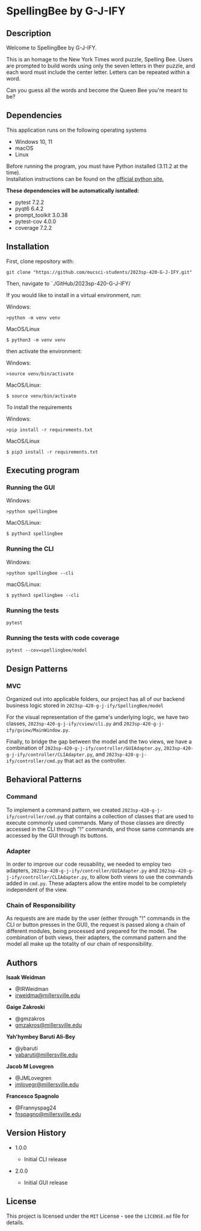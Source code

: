 # SpellingBee by G-J-IFY

## Description
Welcome to SpellingBee by G-J-IFY. 

This is an homage to the New York Times word puzzle, Spelling Bee. Users are
prompted to build words using only the seven letters in their puzzle, and each
word must include the center letter. Letters can be repeated within a word. 

Can you guess all the words and become the Queen Bee you're meant to be?


## Dependencies

This application runs on the following operating systems
  - Windows 10, 11
  - macOS
  - Linux

Before running the program, you must have Python installed 
  (3.11.2 at the time).<br>
Installation instructions can be found on the [official python site.](https://www.python.org/downloads/)

**These dependencies will be automatically isntalled:**
- pytest 7.2.2
- pyqt6 6.4.2
- prompt_toolkit 3.0.38
- pytest-cov 4.0.0
- coverage 7.2.2

## Installation

First, clone repository with:

```
git clone "https://github.com/mucsci-students/2023sp-420-G-J-IFY.git"
```

Then, navigate to `./GitHub/2023sp-420-G-J-IFY/

If you would like to install in a virtual environment, run:

Windows:
```
>python -m venv venv
```
MacOS/Linux
```
$ python3 -m venv venv
```

then activate the environment:

Windows:
```
>source venv/bin/activate
```
MacOS/Linux:
```
$ source venv/bin/activate
```

To install the requirements

Windows:
```
>pip install -r requirements.txt
```

MacOS/Linux
```
$ pip3 install -r requirements.txt
```

## Executing program

### Running the GUI

Windows:
```
>python spellingbee
```

MacOS/Linux:
```
$ python3 spellingbee
```

### Running the CLI

Windows:
```
>python spellingbee --cli
```

macOS/Linux:
```
$ python3 spellingbee --cli
```

### Running the tests

```
pytest
```

### Running the tests with code coverage

```
pytest --cov=spellingbee/model
```

## Design Patterns

### MVC

Organized out into applicable folders, our project has all of our backend business logic stored in `2023sp-420-g-j-ify/SpellingBee/model`

For the visual representation of the game's underlying logic, we have two classes, `2023sp-420-g-j-ify/cview/cli.py` and `2023sp-420-g-j-ify/gview/MainWindow.py`.

Finally, to bridge the gap between the model and the two views, we have a combination of `2023sp-420-g-j-ify/controller/GUIAdapter.py`, `2023sp-420-g-j-ify/controller/CLIAdapter.py`, and `2023sp-420-g-j-ify/controller/cmd.py` that act as the controller.

## Behavioral Patterns

### Command

To implement a command pattern, we created `2023sp-420-g-j-ify/controller/cmd.py` that contains a collection of classes that are used to execute commonly used commands. Many of those classes are directly accessed in the CLI through "!" commands, and those same commands are accessed by the GUI through its buttons.

### Adapter

In order to improve our code reusability, we needed to employ two adapters, `2023sp-420-g-j-ify/controller/GUIAdapter.py` and `2023sp-420-g-j-ify/controller/CLIAdapter.py`, to allow both views to use the commands added in `cmd.py`. These adapters allow the entire model to be completely independent of the view.

### Chain of Responsibility

As requests are are made by the user (either through "!" commands in the CLI or button presses in the GUI), the request is passed along a chain of different modules, being processed and prepared for the model. The combination of both views, their adapters, the command pattern and the model all make up the totality of our chain of responsibility.

## Authors

**Isaak Weidman**
- @IRWeidman
- irweidma@millersville.edu

**Gaige Zakroski**
- @gmzakros
- gmzakros@millersville.edu

**Yah'hymbey Baruti Ali-Bey**
- @ybaruti
- yabaruti@millersville.edu

**Jacob M Lovegren**
- @JMLovegren
- jmlovegr@millersville.edu

**Francesco Spagnolo**
- @Frannyspag24
- fnspagno@millersville.edu

## Version History
- 1.0.0
  - Initial CLI release

- 2.0.0
  - Initial GUI release

## License

This project is licensed under the `MIT` License - see the `LICENSE.md` file for details.

